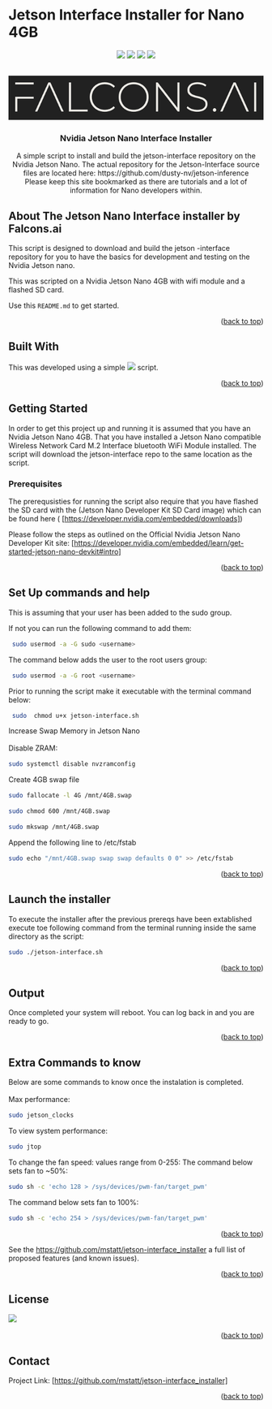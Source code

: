 # Jetson Interface Installer for Nano 4GB

<div id="top"></div>
<div align="center">

![](https://img.shields.io/badge/License-MIT-blue)
![](https://img.shields.io/github/issues/mstatt/jetson-interface_installer)
![](https://img.shields.io/github/forks/mstatt/jetson-interface_installer)
![](https://img.shields.io/badge/BASH-LINUX-brightgreen)
 
</div>



<!-- PROJECT LOGO -->
<br />
<div align="center">
  <a href="https://github.com/mstatt/jetson-interface_installer">
    <img src="assets/falcons-logo2.png" alt="Logo" >
  </a>

  <h3 align="center">
Nvidia Jetson Nano Interface Installer</h3>

  <p align="center">
    A simple script to install and build the jetson-interface repository on the Nvidia Jetson Nano. The actual repository for the Jetson-Interface source files are located here: https://github.com/dusty-nv/jetson-inference
    <br />
Please keep this site bookmarked as there are tutorials and a lot of information for Nano developers within.
  </p>
</div>




<!-- ABOUT THE PROJECT -->
## About The Jetson Nano Interface installer by Falcons.ai

This script is designed to download and build the jetson -interface repository for you to have the basics for development and testing on the Nvidia Jetson nano.


This was scripted on a Nvidia Jetson Nano 4GB with wifi module and a flashed SD card.

Use this `README.md` to get started.

<p align="right">(<a href="#top">back to top</a>)</p>




<!-- Built With -->
## Built With

This was developed using a simple ![](https://img.shields.io/badge/BASH-LINUX-brightgreen) script.



<p align="right">(<a href="#top">back to top</a>)</p>



<!-- GETTING STARTED -->
## Getting Started

In order to get this project up and running it is assumed that you have an Nvidia Jetson Nano 4GB. That you have installed a Jetson Nano compatible Wireless Network Card M.2 Interface bluetooth WiFi Module installed. The script will download the jetson-interface repo to the same location as the script.

### Prerequisites

The prerequsisties for running the script also require that you have flashed the SD card with the (Jetson Nano Developer Kit SD Card image) which can be found here ( [https://developer.nvidia.com/embedded/downloads])

Please follow the steps as outlined on the Official Nvidia Jetson Nano Developer Kit site:
[https://developer.nvidia.com/embedded/learn/get-started-jetson-nano-devkit#intro]
  



<p align="right">(<a href="#top">back to top</a>)</p>



<!-- Set Up Commands -->
## Set Up commands and help
 This is assuming that your user has been added to the sudo group.
 
  If not you can run the following command to add them:
 ```sh
  sudo usermod -a -G sudo <username>
 ```
  The command below adds the user to the root users group:
 ```sh
  sudo usermod -a -G root <username>
 ```
  Prior to running the script make it executable with the terminal command below:
 ```sh
  sudo  chmod u+x jetson-interface.sh
 ```


 Increase Swap Memory in Jetson Nano<br /><br />
 Disable ZRAM:
```sh
sudo systemctl disable nvzramconfig
```
 Create 4GB swap file
```sh
sudo fallocate -l 4G /mnt/4GB.swap
```
```sh
sudo chmod 600 /mnt/4GB.swap
```
```sh
sudo mkswap /mnt/4GB.swap
```
 Append the following line to /etc/fstab
```sh
sudo echo "/mnt/4GB.swap swap swap defaults 0 0" >> /etc/fstab
```





<p align="right">(<a href="#top">back to top</a>)</p>

<!-- Launch the installer -->
## Launch the installer

 To execute the installer after the previous prereqs have been extablished execute toe following command from the terminal running inside the same directory as the script:
  ```sh
 sudo ./jetson-interface.sh
 ```



<p align="right">(<a href="#top">back to top</a>)</p>

<!-- OUTPUT -->
## Output

Once completed your system will reboot. You can log back in and you are ready to go.



<p align="right">(<a href="#top">back to top</a>)</p>

<!--Extra Commands -->
## Extra Commands to know

Below are some commands to know once the instalation is completed.<br /><br />
 Max performance: 
 ```sh 
 sudo jetson_clocks
 ```
 To view system performance:
  ```sh
 sudo jtop
 ```
 To change the fan speed: values range from 0-255:
 The command below sets fan to ~50%:
  ```sh
 sudo sh -c 'echo 128 > /sys/devices/pwm-fan/target_pwm'
   ```
 The command below sets fan to 100%:

  ```sh
 sudo sh -c 'echo 254 > /sys/devices/pwm-fan/target_pwm'
  ```


<p align="right">(<a href="#top">back to top</a>)</p>



See the https://github.com/mstatt/jetson-interface_installer a full list of proposed features (and known issues).

<p align="right">(<a href="#top">back to top</a>)</p>



<!-- LICENSE -->
## License

![](https://img.shields.io/badge/License-MIT-blue)

<p align="right">(<a href="#top">back to top</a>)</p>



<!-- CONTACT -->
## Contact

Project Link: [https://github.com/mstatt/jetson-interface_installer]


<p align="right">(<a href="#top">back to top</a>)</p>



<!-- MARKDOWN LINKS & IMAGES -->
[license-shield]: assets/68747470733a2f2f696d672e736869656c64732e696f2f6769746875622f6c6963656e73652f6f74686e65696c647265772f426573742d524541444d452d54656d706c6174652e7376673f7374796c653d666f722d7468652d6261646765.svg?style=for-the-badge
[license-url]: https://github.com/mstatt/jetson-interface_installer/blob/main/LICENSE.txt

